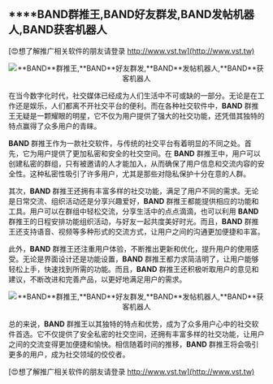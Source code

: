 ## ****BAND**群推王,**BAND**好友群发,**BAND**发帖机器人,**BAND**获客机器人**

[😍想了解推广相关软件的朋友请登录 http://www.vst.tw](http://www.vst.tw)

 <center><img src="https://vst.tw/MP4/tuiguang/png/6.png" alt="**BAND**群推王,**BAND**好友群发,**BAND**发帖机器人,**BAND**获客机器人"></center>

在当今数字化时代，社交媒体已经成为人们生活中不可或缺的一部分。无论是在工作还是娱乐，人们都离不开社交平台的便利。而在各种社交软件中，**BAND** 群推王无疑是一颗耀眼的明星，它不仅为用户提供了强大的社交功能，还凭借其独特的特点赢得了众多用户的青睐。

**BAND** 群推王作为一款社交软件，与传统的社交平台有着明显的不同之处。首先，它为用户提供了更加私密和安全的社交空间。在 **BAND** 群推王中，用户可以创建私密的群组，只有被邀请的人才能加入，从而确保了用户信息和交流内容的安全性。这种私密性吸引了许多用户，尤其是那些对隐私保护十分在意的人群。

其次，**BAND** 群推王还拥有丰富多样的社交功能，满足了用户不同的需求。无论是日常交流、组织活动还是分享兴趣爱好，**BAND** 群推王都能提供相应的功能和工具。用户可以在群组中轻松交流，分享生活中的点点滴滴，也可以利用 **BAND** 群推王的日程安排功能组织活动，与好友一起共度美好时光。而且，**BAND** 群推王还支持语音、视频等多种形式的交流方式，让用户之间的沟通更加便捷和丰富。

此外，**BAND** 群推王还注重用户体验，不断推出更新和优化，提升用户的使用感受。无论是界面设计还是功能设置，**BAND** 群推王都力求简洁明了，让用户能够轻松上手，快速找到所需的功能。而且，**BAND** 群推王还积极听取用户的意见和建议，不断改进和完善产品，以更好地满足用户的需求。

 <center><img src="https://vst.tw/MP4/tuiguang/png/1.png" alt="**BAND**群推王,**BAND**好友群发,**BAND**发帖机器人,**BAND**获客机器人"></center>

总的来说，**BAND** 群推王以其独特的特点和优势，成为了众多用户心中的社交软件首选。它不仅提供了安全私密的社交空间，还拥有丰富多样的社交功能，让用户之间的交流变得更加便捷和愉快。相信随着时间的推移，**BAND** 群推王将会吸引更多的用户，成为社交领域的佼佼者。

[😍想了解推广相关软件的朋友请登录 http://www.vst.tw](http://www.vst.tw)



